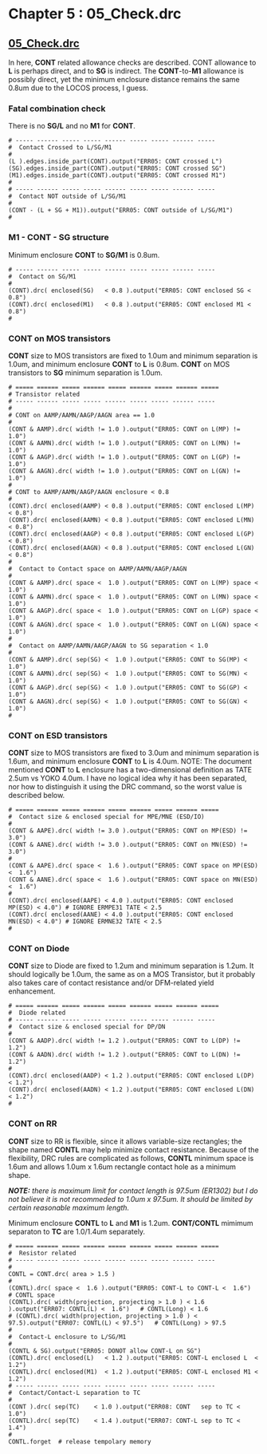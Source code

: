 # Chapter 5 : 05_Check.drc

## [05_Check.drc](../tech/drc/05_Check.drc)

In here, **CONT** related allowance checks are described. CONT allowance to **L** is perhaps direct, and to **SG** is indirect. The **CONT**-to-**M1** allowance is possibly direct, yet the minimum enclosure distance remains the same 0.8um due to the LOCOS process, I guess. 

### Fatal combination check

There is no **SG/L** and no **M1** for **CONT**.

```
# ----- ------ ----- ----- ------ ----- ----- ------ ----- 
#  Contact Crossed to L/SG/M1
# 
(L ).edges.inside_part(CONT).output("ERR05: CONT crossed L")
(SG).edges.inside_part(CONT).output("ERR05: CONT crossed SG")
(M1).edges.inside_part(CONT).output("ERR05: CONT crossed M1")
#
# ----- ------ ----- ----- ------ ----- ----- ------ ----- 
#  Contact NOT outside of L/SG/M1
# 
(CONT - (L + SG + M1)).output("ERR05: CONT outside of L/SG/M1")
#
```

### M1 - CONT - SG structure

Minimum enclosure **CONT** to **SG/M1** is 0.8um.

```
# ----- ------ ----- ----- ------ ----- ----- ------ ----- 
#  Contact on SG/M1
#
(CONT).drc( enclosed(SG)   < 0.8 ).output("ERR05: CONT enclosed SG < 0.8")
(CONT).drc( enclosed(M1)   < 0.8 ).output("ERR05: CONT enclosed M1 < 0.8")
#
```

### CONT on MOS transistors

**CONT** size to MOS transistors are fixed to 1.0um and minimum separation is 1.0um, and minimum enclosure **CONT** to **L** is 0.8um. **CONT** on MOS transistors to **SG** minimum separation is 1.0um. 

```
# ===== ====== ===== ====== ===== ====== ===== ====== =====
# Transistor related
# ----- ------ ----- ----- ------ ----- ----- ------ ----- 
#
# CONT on AAMP/AAMN/AAGP/AAGN area == 1.0
#
(CONT & AAMP).drc( width != 1.0 ).output("ERR05: CONT on L(MP) != 1.0")
(CONT & AAMN).drc( width != 1.0 ).output("ERR05: CONT on L(MN) != 1.0")
(CONT & AAGP).drc( width != 1.0 ).output("ERR05: CONT on L(GP) != 1.0")
(CONT & AAGN).drc( width != 1.0 ).output("ERR05: CONT on L(GN) != 1.0")
#
# CONT to AAMP/AAMN/AAGP/AAGN enclosure < 0.8
#
(CONT).drc( enclosed(AAMP) < 0.8 ).output("ERR05: CONT enclosed L(MP) < 0.8")
(CONT).drc( enclosed(AAMN) < 0.8 ).output("ERR05: CONT enclosed L(MN) < 0.8")
(CONT).drc( enclosed(AAGP) < 0.8 ).output("ERR05: CONT enclosed L(GP) < 0.8")
(CONT).drc( enclosed(AAGN) < 0.8 ).output("ERR05: CONT enclosed L(GN) < 0.8")
#
#  Contact to Contact space on AAMP/AAMN/AAGP/AAGN 
# 
(CONT & AAMP).drc( space <  1.0 ).output("ERR05: CONT on L(MP) space <  1.0")
(CONT & AAMN).drc( space <  1.0 ).output("ERR05: CONT on L(MN) space <  1.0")
(CONT & AAGP).drc( space <  1.0 ).output("ERR05: CONT on L(GP) space <  1.0")
(CONT & AAGN).drc( space <  1.0 ).output("ERR05: CONT on L(GN) space <  1.0")
#
#  Contact on AAMP/AAMN/AAGP/AAGN to SG separation < 1.0
# 
(CONT & AAMP).drc( sep(SG) <  1.0 ).output("ERR05: CONT to SG(MP) < 1.0")
(CONT & AAMN).drc( sep(SG) <  1.0 ).output("ERR05: CONT to SG(MN) < 1.0")
(CONT & AAGP).drc( sep(SG) <  1.0 ).output("ERR05: CONT to SG(GP) < 1.0")
(CONT & AAGN).drc( sep(SG) <  1.0 ).output("ERR05: CONT to SG(GN) < 1.0")
#
```

### CONT on ESD transistors

**CONT** size to MOS transistors are fixed to 3.0um and minimum separation is 1.6um, and minimum enclosure **CONT** to **L** is 4.0um. NOTE: The document mentioned **CONT** to **L** enclosure has a two-dimensional definition as TATE 2.5um vs YOKO 4.0um. I have no logical idea why it has been separated, nor how to distinguish it using the DRC command, so the worst value is described below.

```
# ===== ====== ===== ====== ===== ====== ===== ====== =====
#  Contact size & enclosed special for MPE/MNE (ESD/IO) 
#
(CONT & AAPE).drc( width != 3.0 ).output("ERR05: CONT on MP(ESD) != 3.0")
(CONT & AANE).drc( width != 3.0 ).output("ERR05: CONT on MN(ESD) != 3.0")
#
(CONT & AAPE).drc( space <  1.6 ).output("ERR05: CONT space on MP(ESD) <  1.6")
(CONT & AANE).drc( space <  1.6 ).output("ERR05: CONT space on MN(ESD) <  1.6")
#
(CONT).drc( enclosed(AAPE) < 4.0 ).output("ERR05: CONT enclosed MP(ESD) < 4.0") # IGNORE ERMPE31 TATE < 2.5
(CONT).drc( enclosed(AANE) < 4.0 ).output("ERR05: CONT enclosed MN(ESD) < 4.0") # IGNORE ERMNE32 TATE < 2.5
#
```

### CONT on Diode 

**CONT** size to Diode are fixed to 1.2um and minimum separation is 1.2um. It should logically be 1.0um, the same as on a MOS Transistor, but it probably also takes care of contact resistance and/or DFM-related yield enhancement.

```
# ===== ====== ===== ====== ===== ====== ===== ====== =====
#  Diode related 
# ----- ------ ----- ----- ------ ----- ----- ------ ----- 
#  Contact size & enclosed special for DP/DN 
#
(CONT & AADP).drc( width != 1.2 ).output("ERR05: CONT to L(DP) != 1.2")
(CONT & AADN).drc( width != 1.2 ).output("ERR05: CONT to L(DN) != 1.2")
#
(CONT).drc( enclosed(AADP) < 1.2 ).output("ERR05: CONT enclosed L(DP) < 1.2")
(CONT).drc( enclosed(AADN) < 1.2 ).output("ERR05: CONT enclosed L(DN) < 1.2")
#
```

### CONT on RR

**CONT** size to RR is flexible, since it allows variable-size rectangles; the shape named **CONTL** may help minimize contact resistance. Because of the flexibility, DRC rules are complicated as follows, **CONTL** minimum space is 1.6um and allows 1.0um x 1.6um rectangle contact hole as a minimum shape. 

_**NOTE:** there is maximum limit for contact length is 97.5um (ER1302) but I do not believe it is not recommeded to 1.0um x 97.5um. It should be limited by certain reasonable maximum length._

Minimum enclosure **CONTL** to **L** and **M1** is 1.2um. **CONT/CONTL** mimimum separaton to **TC** are 1.0/1.4um separately.

```
# ===== ====== ===== ====== ===== ====== ===== ====== =====
#  Resistor related 
# ----- ------ ----- ----- ------ ----- ----- ------ ----- 
#
CONTL = CONT.drc( area > 1.5 )  
#
(CONTL).drc( space <  1.6 ).output("ERR05: CONT-L to CONT-L <  1.6")                         # CONTL space
(CONTL).drc( width(projection, projecting > 1.0 ) < 1.6 ).output("ERR07: CONTL(L) <  1.6")   # CONTL(Long) < 1.6
# (CONTL).drc( width(projection, projecting > 1.0 ) < 97.5).output("ERR07: CONTL(L) < 97.5")   # CONTL(Long) > 97.5
#
#  Contact-L enclosure to L/SG/M1
#
(CONTL & SG).output("ERR05: DONOT allow CONT-L on SG")
(CONTL).drc( enclosed(L)   < 1.2 ).output("ERR05: CONT-L enclosed L  < 1.2")
(CONTL).drc( enclosed(M1)  < 1.2 ).output("ERR05: CONT-L enclosed M1 < 1.2")
# ----- ------ ----- ----- ------ ----- ----- ------ ----- 
#  Contact/Contact-L separation to TC
#
(CONT ).drc( sep(TC)    < 1.0 ).output("ERR08: CONT   sep to TC < 1.0")
(CONTL).drc( sep(TC)    < 1.4 ).output("ERR07: CONT-L sep to TC < 1.4")
#
CONTL.forget  # release tempolary memory
```


